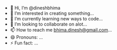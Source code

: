 - 👋 Hi, I’m @dineshbhima
- 👀 I’m interested in creating something...
- 🌱 I’m currently learning new ways to code...
- 💞️ I’m looking to collaborate on alot...
- 📫 How to reach me bhima.dinesh@gmail.com...
- 😄 Pronouns: ...
- ⚡ Fun fact: ...

<!---
dineshbhima/dineshbhima is a ✨ special ✨ repository because its `README.md` (this file) appears on your GitHub profile.
You can click the Preview link to take a look at your changes.
--->
